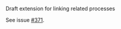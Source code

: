 Draft extension for linking related processes

See issue [#371](https://github.com/open-contracting/standard/issues/371).